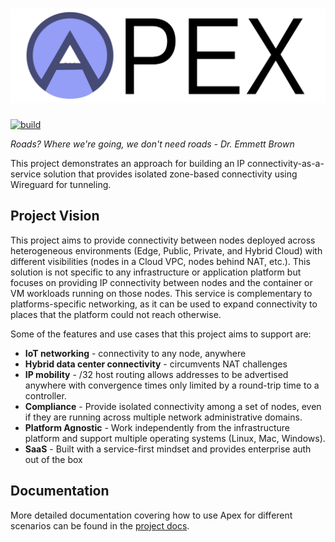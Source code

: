 # ![Apex](assets/logo.svg)

[![build](https://github.com/redhat-et/apex/actions/workflows/build.yml/badge.svg)](https://github.com/redhat-et/apex/actions/workflows/build.yml)

*Roads? Where we're going, we don't need roads - Dr. Emmett Brown*

This project demonstrates an approach for building an IP connectivity-as-a-service solution that provides isolated zone-based connectivity using Wireguard for tunneling.

## Project Vision

This project aims to provide connectivity between nodes deployed across heterogeneous environments (Edge, Public, Private, and Hybrid Cloud) with different visibilities (nodes in a Cloud VPC, nodes behind NAT, etc.). This solution is not specific to any infrastructure or application platform but focuses on providing IP connectivity between nodes and the container or VM workloads running on those nodes. This service is complementary to platforms-specific networking, as it can be used to expand connectivity to places that the platform could not reach otherwise.

Some of the features and use cases that this project aims to support are:
- **IoT networking** - connectivity to any node, anywhere
- **Hybrid data center connectivity** - circumvents NAT challenges
- **IP mobility** - /32 host routing allows addresses to be advertised anywhere with convergence times only limited by a round-trip time to a controller.
- **Compliance** - Provide isolated connectivity among a set of nodes, even if they are running across multiple network administrative domains.
- **Platform Agnostic** - Work independently from the infrastructure platform and support multiple operating systems (Linux, Mac, Windows).
- **SaaS** - Built with a service-first mindset and provides enterprise auth out of the box

## Documentation

More detailed documentation covering how to use Apex for different scenarios can be found in the [project docs](docs/README.md).
